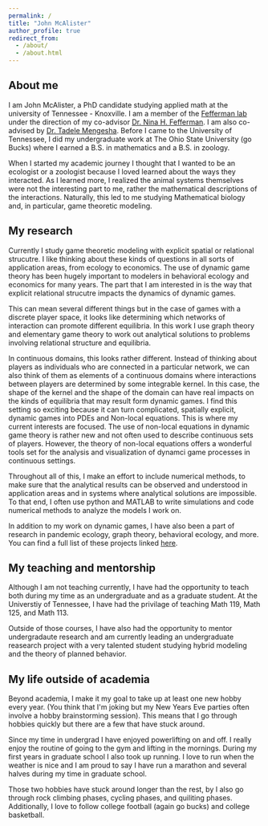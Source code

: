 ```yaml
---
permalink: /
title: "John McAlister"
author_profile: true
redirect_from: 
  - /about/
  - /about.html
---
```


## About me
I am John McAlister, a PhD candidate studying applied math at the university of Tennessee - Knoxville. I am a member of the [Fefferman lab](https://feffermanlab.org) under the direction of my co-advisor [Dr. Nina H. Fefferman](https://scholar.google.com/citations?user=su7CB3AAAAAJ&hl=en). I am also co-advised by [Dr. Tadele Mengesha](https://scholar.google.com/citations?hl=en&user=TbdmtEgAAAAJ&view_op=list_works). Before I came to the University of Tennessee, I did my undergraduate work at The Ohio State University (go Bucks) where I earned a B.S. in mathematics and a B.S. in zoology. 

When I started my academic journey I thought that I wanted to be an ecologist or a zoologist because I loved learned about the ways they interacted. As I learned more, I realized the animal systems themselves were not the interesting part to me, rather the mathematical descriptions of the interactions. Naturally, this led to me studying Mathematical biology and, in particular, game theoretic modeling.

## My research
Currently I study game theoretic modeling with explicit spatial or relational strucutre. I like thinking about these kinds of questions in all sorts of application areas, from ecology to economics. The use of dynamic game theory has been hugely important to modelers in behavioral ecology and economics for many years. The part that I am interested in is the way that explicit relational strucutre impacts the dynamics of dynamic games. 

This can mean several different things but in the case of games with a discrete player space, it looks like determining which networks of interaction can promote different equilibria. In this work I use graph theory and elementary game theory to work out analytical solutions to problems involving relational structure and equilibria. 

In continuous domains, this looks rather different. Instead of thinking about players as individuals who are connected in a particular network, we can also think of them as elements of a continuous domains where interactions between players are determined by some integrable kernel. In this case, the shape of the kernel and the shape of the domain can have real impacts on the kinds of equilibria that may result form dynamic games. I find this setting so exciting because it can turn complicated, spatially explicit, dynamic games into PDEs and Non-local equations. This is where my current interests are focused. The use of non-local equations in dynamic game theory is rather new and not often used to describe continuous sets of players. However, the theory of non-local equations offers a wonderful tools set for the analysis and visualization of dynamci game processes in continuous settings. 

Throughout all of this, I make an effort to include numerical methods, to make sure that the analytical results can be observed and understood in application areas and in systems where analytical solutions are impossible. To that end, I often use python and MATLAB to write simulations and code numerical methods to analyze the models I work on.

In addition to my work on dynamic games, I have also been a part of research in pandemic ecology, graph theory, behavioral ecology, and more. You can find a full list of these projects linked [here](https://scholar.google.com/citations?user=QhxXZvAAAAAJ&hl=en).

## My teaching and mentorship
Although I am not teaching currently, I have had the opportunity to teach both during my time as an undergraduate and as a graduate student. At the Universtiy of Tennessee, I have had the privilage of teaching Math 119, Math 125, and Math 113. 

Outside of those courses, I have also had the opportunity to mentor undergradaute research and am currently leading an undergraduate reasearch project with a very talented student studying hybrid modeling and the theory of planned behavior. 

## My life outside of academia
Beyond academia, I make it my goal to take up at least one new hobby every year. (You think that I'm joking but my New Years Eve parties often involve a hobby brainstorming session). This means that I go through hobbies quickly but there are a few that have stuck around.

Since my time in undergrad I have enjoyed powerlifting on and off. I really enjoy the routine of going to the gym and lifting in the mornings. During my first years in graduate school I also took up running. I love to run when the weather is nice and I am proud to say I have run a marathon and several halves during my time in graduate school. 

Those two hobbies have stuck around longer than the rest, by I also go through rock climbing phases, cycling phases, and quiliting phases. Additionally, I love to follow college football (again go bucks) and college basketball. 




